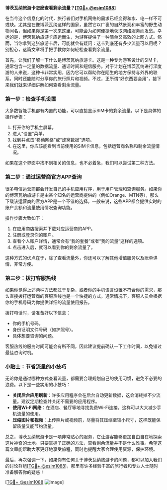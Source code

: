 **博茨瓦纳旅游卡怎麽查看剩余流量？[[TG💪+ @esim1088](https://t.me/s/esim1088)]**

在当今这个信息化的时代，旅行者们对手机网络的需求已经变得和水、电一样不可或缺。尤其是在像博茨瓦纳这样的国家，虽然它以广袤的自然景观和丰富的野生动物闻名，但如果你是第一次来这里，可能会为如何便捷地获取网络服务而发愁。幸运的是，博茨瓦纳旅游卡应运而生，为游客提供了一种简单又高效的上网方式。然而，当你拿到这张旅游卡后，可能就会有疑问：这卡到底还有多少流量可以用呢？别担心，这篇文章将手把手教你如何轻松查看剩余流量。

首先，让我们了解一下什么是博茨瓦纳旅游卡。这是一种专为游客设计的SIM卡，通常包含一定量的数据流量、通话时间和短信服务。对于计划在博茨瓦纳进行深度游的人来说，这种卡非常实用，因为它可以帮助你在陌生的地方保持与外界的联系，同时还能随时分享你的旅行照片和视频。不过，正所谓“好东西要会用”，接下来我们就来详细讲解如何查看剩余流量。

### 第一步：检查手机设置

大多数智能手机都有内置的功能，可以直接显示SIM卡的剩余流量。以下是具体的操作步骤：

1. 打开你的手机主屏幕。
2. 进入“设置”菜单。
3. 找到并点击“移动网络”或“蜂窝数据”选项。
4. 在这里，你应该能看到当前使用的SIM卡信息，包括运营商名称和剩余流量情况。

如果在这个界面中找不到相关的信息，也不必着急，我们可以尝试第二种方法。

### 第二步：通过运营商官方APP查询

很多电信运营商都会开发自己的手机应用程序，用于用户管理和查询服务。如果你的博茨瓦纳旅游卡是由某个知名的运营商提供的（例如Orange、MTN等），那么下载该运营商的官方APP是一个不错的选择。一般来说，这些APP都会提供实时的账户余额和流量使用情况查询功能。

操作步骤大致如下：
1. 在应用商店搜索并下载对应运营商的APP。
2. 注册或登录你的账户。
3. 查看个人账户详情，通常会有“我的套餐”或者“我的流量”这样的选项。
4. 点击进入后，就可以看到你的剩余流量了。

这种方式的优点在于，除了查看流量外，你还可以了解其他增值服务以及账单详情，非常方便。

### 第三步：拨打客服热线

如果你觉得上述两种方法都过于复杂，或者你的手机语言设置不符合你的需求，那么直接拨打运营商的客服热线也是一个快捷的方式。通常情况下，客服人员会根据你的手机号码为你提供详细的流量使用报告。

拨打电话时，请准备好以下信息：
- 你的手机号码。
- 身份证明文件号码（如护照号）。
- 具体想要咨询的问题。

客服热线的服务时间可能会有所不同，因此建议提前确认一下工作时间，以免错过最佳咨询时机。

### 小贴士：节省流量的小技巧

无论你是通过哪种方式查看流量，都需要合理规划自己的使用习惯，避免不必要的浪费。以下是一些实用的小技巧：

- **关闭后台应用刷新**：许多应用程序会在后台自动更新数据，这会消耗掉不少流量。建议定期检查并关闭不需要的应用程序。
- **使用Wi-Fi网络**：在酒店、餐厅等地寻找免费Wi-Fi连接，这样可以大大减少手机流量的使用。
- **压缩图片和视频**：上传照片或视频前，尽量将其压缩至较小尺寸，这样既能保留质量又能节约流量。

总之，博茨瓦纳旅游卡是一项非常贴心的服务，它让游客能够更加自由自在地探索这片神奇的土地。只要掌握了正确的方法，查看剩余流量并不是什么难事。希望这篇文章能帮助大家更好地享受旅程，同时也提醒大家合理使用资源，保护环境。

最后，再次强调一下，如果你有任何关于博茨瓦纳旅游卡的问题，都可以加入我们的讨论群组[[TG💪+ @esim1088](https://t.me/s/esim1088)]，那里有许多经验丰富的旅行者和专业人士随时准备解答你的疑惑！

[[TG💪+ @esim1088](https://t.me/s/esim1088) ![Image](https://i.postimg.cc/4NQfJmqS/Snipaste-2025-05-13-00-14-12.png)]